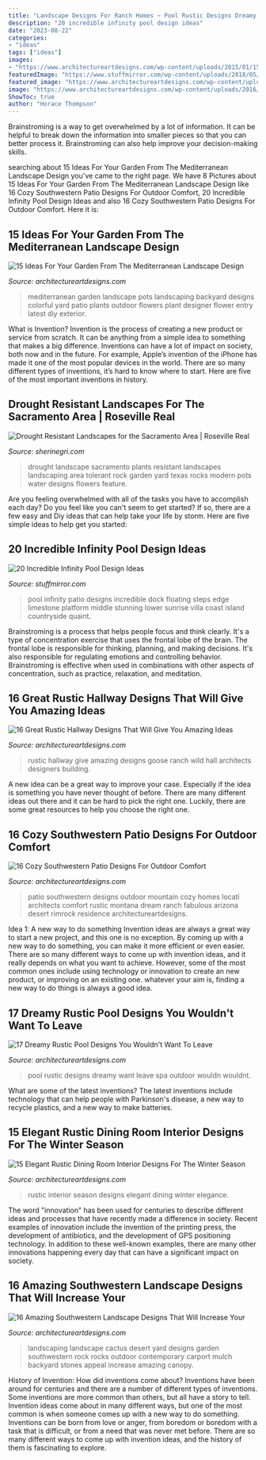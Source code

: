 ```yaml
---
title: "Landscape Designs For Ranch Homes ~ Pool Rustic Designs Dreamy Want Leave Spa Outdoor Wouldn Wouldnt"
description: "20 incredible infinity pool design ideas"
date: "2023-08-22"
categories:
- "ideas"
tags: ["ideas"]
images:
- "https://www.architectureartdesigns.com/wp-content/uploads/2015/01/15-Elegant-Rustic-Dining-Room-Interior-Designs-For-The-Winter-Season-9-630x936.jpg"
featuredImage: "https://www.stuffmirror.com/wp-content/uploads/2018/05/Incredible-Infinity-Pool-Design-Ideas-10.jpg"
featured_image: "https://www.architectureartdesigns.com/wp-content/uploads/2015/11/17-Dreamy-Rustic-Pool-Designs-You-Wouldnt-Want-To-Leave-7-630x419.jpg"
image: "https://www.architectureartdesigns.com/wp-content/uploads/2016/04/16-Amazing-Southwestern-Landscape-Designs-That-Will-Increase-Your-Outdoor-Appeal-11.jpg"
ShowToc: true
author: "Horace Thompson"
---
```



Brainstroming is a way to get overwhelmed by a lot of information. It can be helpful to break down the information into smaller pieces so that you can better process it. Brainstroming can also help improve your decision-making skills.

	

		
searching about 15 Ideas For Your Garden From The Mediterranean Landscape Design you've came to the right page. We have 8 Pictures about 15 Ideas For Your Garden From The Mediterranean Landscape Design like 16 Cozy Southwestern Patio Designs For Outdoor Comfort, 20 Incredible Infinity Pool Design Ideas and also 16 Cozy Southwestern Patio Designs For Outdoor Comfort. Here it is:
		
    
## 15 Ideas For Your Garden From The Mediterranean Landscape Design

<img loading=lazy src="http://www.architectureartdesigns.com/wp-content/uploads/2014/10/15-Ideas-For-Your-Garden-From-The-Mediterranean-Landscape-Design-10-630x945.jpg" onerror="this.onerror=null;this.src='https://tse4.mm.bing.net/th?id=OIP.ag_0IsPfTSnwW6afbob3iQHaLH&amp;pid=15.1';" alt="15 Ideas For Your Garden From The Mediterranean Landscape Design">

_Source: architectureartdesigns.com_

>mediterranean garden landscape pots landscaping backyard designs colorful yard patio plants outdoor flowers plant designer flower entry latest diy exterior. 

	

What is Invention?
Invention is the process of creating a new product or service from scratch. It can be anything from a simple idea to something that makes a big difference. Inventions can have a lot of impact on society, both now and in the future. For example, Apple’s invention of the iPhone has made it one of the most popular devices in the world. There are so many different types of inventions, it’s hard to know where to start. Here are five of the most important inventions in history.

    
## Drought Resistant Landscapes For The Sacramento Area | Roseville Real

<img loading=lazy src="http://www.sherinegri.com/wp-content/uploads/2015/04/drought-landscape-12.jpg" onerror="this.onerror=null;this.src='https://tse2.mm.bing.net/th?id=OIP.sQG6GFQokYiTlOsDjEcTTgHaJ3&amp;pid=15.1';" alt="Drought Resistant Landscapes for the Sacramento Area | Roseville Real">

_Source: sherinegri.com_

>drought landscape sacramento plants resistant landscapes landscaping area tolerant rock garden yard texas rocks modern pots water designs flowers feature. 

	

Are you feeling overwhelmed with all of the tasks you have to accomplish each day? Do you feel like you can't seem to get started? If so, there are a few easy and Diy ideas that can help take your life by storm. Here are five simple ideas to help get you started:

    
## 20 Incredible Infinity Pool Design Ideas

<img loading=lazy src="https://www.stuffmirror.com/wp-content/uploads/2018/05/Incredible-Infinity-Pool-Design-Ideas-10.jpg" onerror="this.onerror=null;this.src='https://tse2.mm.bing.net/th?id=OIP.RkCiVrFlO6ZqDC4oAAZ-QgHaE7&amp;pid=15.1';" alt="20 Incredible Infinity Pool Design Ideas">

_Source: stuffmirror.com_

>pool infinity patio designs incredible dock floating steps edge limestone platform middle stunning lower sunrise villa coast island countryside quaint. 

	

Brainstroming is a process that helps people focus and think clearly. It's a type of concentration exercise that uses the frontal lobe of the brain. The frontal lobe is responsible for thinking, planning, and making decisions. It's also responsible for regulating emotions and controlling behavior. Brainstroming is effective when used in combinations with other aspects of concentration, such as practice, relaxation, and meditation.

    
## 16 Great Rustic Hallway Designs That Will Give You Amazing Ideas

<img loading=lazy src="https://www.architectureartdesigns.com/wp-content/uploads/2015/05/16-Great-Rustic-Hallway-Designs-That-Will-Give-You-Amazing-Ideas-14.jpg" onerror="this.onerror=null;this.src='https://tse4.mm.bing.net/th?id=OIP.4Q6_CypRbZB_aOqE1qEifAHaLI&amp;pid=15.1';" alt="16 Great Rustic Hallway Designs That Will Give You Amazing Ideas">

_Source: architectureartdesigns.com_

>rustic hallway give amazing designs goose ranch wild hall architects designers building. 

	

A new idea can be a great way to improve your case. Especially if the idea is something you have never thought of before. There are many different ideas out there and it can be hard to pick the right one. Luckily, there are some great resources to help you choose the right one.

    
## 16 Cozy Southwestern Patio Designs For Outdoor Comfort

<img loading=lazy src="https://www.architectureartdesigns.com/wp-content/uploads/2016/04/16-Cozy-Southwestern-Patio-Designs-For-Outdoor-Comfort-2.jpg" onerror="this.onerror=null;this.src='https://tse1.mm.bing.net/th?id=OIP.Nm9B5zqeu9GgajxlhKgyKAHaE7&amp;pid=15.1';" alt="16 Cozy Southwestern Patio Designs For Outdoor Comfort">

_Source: architectureartdesigns.com_

>patio southwestern designs outdoor mountain cozy homes locati architects comfort rustic montana dream ranch fabulous arizona desert rimrock residence architectureartdesigns. 

	

Idea 1: A new way to do something
Invention ideas are always a great way to start a new project, and this one is no exception. By coming up with a new way to do something, you can make it more efficient or even easier. There are so many different ways to come up with invention ideas, and it really depends on what you want to achieve. However, some of the most common ones include using technology or innovation to create an new product, or improving on an existing one. whatever your aim is, finding a new way to do things is always a good idea.

    
## 17 Dreamy Rustic Pool Designs You Wouldn&#039;t Want To Leave

<img loading=lazy src="https://www.architectureartdesigns.com/wp-content/uploads/2015/11/17-Dreamy-Rustic-Pool-Designs-You-Wouldnt-Want-To-Leave-7-630x419.jpg" onerror="this.onerror=null;this.src='https://tse1.mm.bing.net/th?id=OIP.fIopDStGUhA8aGUyUUijGAHaE7&amp;pid=15.1';" alt="17 Dreamy Rustic Pool Designs You Wouldn&#039;t Want To Leave">

_Source: architectureartdesigns.com_

>pool rustic designs dreamy want leave spa outdoor wouldn wouldnt. 

	

What are some of the latest inventions?
The latest inventions include technology that can help people with Parkinson's disease, a new way to recycle plastics, and a new way to make batteries.

    
## 15 Elegant Rustic Dining Room Interior Designs For The Winter Season

<img loading=lazy src="https://www.architectureartdesigns.com/wp-content/uploads/2015/01/15-Elegant-Rustic-Dining-Room-Interior-Designs-For-The-Winter-Season-9-630x936.jpg" onerror="this.onerror=null;this.src='https://tse4.mm.bing.net/th?id=OIP.mAycf9QN4mCscyE-2SXkCQHaLA&amp;pid=15.1';" alt="15 Elegant Rustic Dining Room Interior Designs For The Winter Season">

_Source: architectureartdesigns.com_

>rustic interior season designs elegant dining winter elegance. 

	

The word "innovation" has been used for centuries to describe different ideas and processes that have recently made a difference in society. Recent examples of innovation include the invention of the printing press, the development of antibiotics, and the development of GPS positioning technology. In addition to these well-known examples, there are many other innovations happening every day that can have a significant impact on society.

    
## 16 Amazing Southwestern Landscape Designs That Will Increase Your

<img loading=lazy src="https://www.architectureartdesigns.com/wp-content/uploads/2016/04/16-Amazing-Southwestern-Landscape-Designs-That-Will-Increase-Your-Outdoor-Appeal-11.jpg" onerror="this.onerror=null;this.src='https://tse3.mm.bing.net/th?id=OIP.QdRpOC0rd7D2v46MTiQ9HAHaEy&amp;pid=15.1';" alt="16 Amazing Southwestern Landscape Designs That Will Increase Your">

_Source: architectureartdesigns.com_

>landscaping landscape cactus desert yard designs garden southwestern rock rocks outdoor contemporary carport mulch backyard stones appeal increase amazing canopy. 

	

History of Invention: How did inventions come about?
Inventions have been around for centuries and there are a number of different types of inventions. Some inventions are more common than others, but all have a story to tell. Invention ideas come about in many different ways, but one of the most common is when someone comes up with a new way to do something. Inventions can be born from love or anger, from boredom or boredom with a task that is difficult, or from a need that was never met before. There are so many different ways to come up with invention ideas, and the history of them is fascinating to explore.

